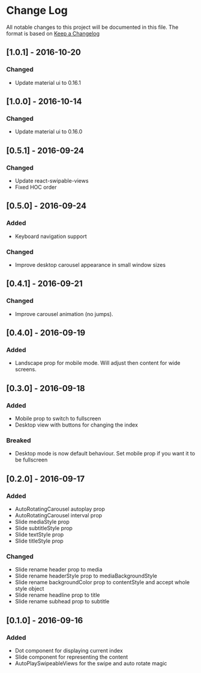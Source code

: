# Change Log
All notable changes to this project will be documented in this file.
The format is based on [Keep a Changelog](http://keepachangelog.com/) 

## [1.0.1] - 2016-10-20
### Changed
- Update material ui to 0.16.1

## [1.0.0] - 2016-10-14
### Changed
- Update material ui to 0.16.0

## [0.5.1] - 2016-09-24
### Changed
- Update react-swipable-views
- Fixed HOC order

## [0.5.0] - 2016-09-24
### Added
- Keyboard navigation support

### Changed
- Improve desktop carousel appearance in small window sizes

## [0.4.1] - 2016-09-21
### Changed
- Improve carousel animation (no jumps).

## [0.4.0] - 2016-09-19
### Added
- Landscape prop for mobile mode. Will adjust then content for wide screens.

## [0.3.0] - 2016-09-18
### Added
- Mobile prop to switch to fullscreen
- Desktop view with buttons for changing the index

### Breaked
- Desktop mode is now default behaviour. Set mobile prop if you want it to be fullscreen

## [0.2.0] - 2016-09-17
### Added
- AutoRotatingCarousel autoplay prop
- AutoRotatingCarousel interval prop
- Slide mediaStyle prop
- Slide subtitleStyle prop
- Slide textStyle prop
- Slide titleStyle prop

### Changed
- Slide rename header prop to media
- Slide rename headerStyle prop to mediaBackgroundStyle
- Slide rename backgroundColor prop to contentStyle and accept whole style object
- Slide rename headline prop to title
- Slide rename subhead prop to subtitle

## [0.1.0] - 2016-09-16
### Added
- Dot component for displaying current index
- Slide component for representing the content
- AutoPlaySwipeableViews for the swipe and auto rotate magic